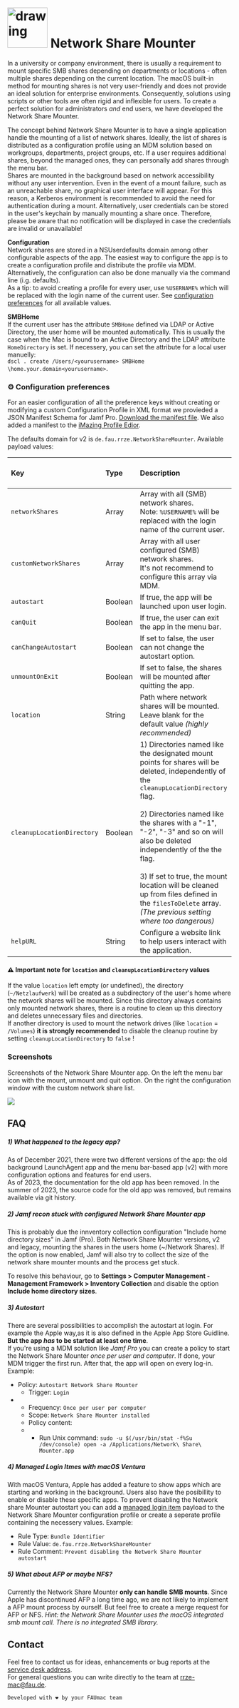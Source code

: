 # <img src="networkShareMounter.png" alt="drawing" width="90px"/> Network Share Mounter 

In a university or company environment, there is usually a requirement to mount specific SMB shares depending on departments or locations - often multiple shares depending on the current location. The macOS built-in method for mounting shares is not very user-friendly and does not provide an ideal solution for enterprise environments. Consequently, solutions using scripts or other tools are often rigid and inflexible for users. To create a perfect solution for administrators _and_ end users, we have developed the Network Share Mounter.

The concept behind Network Share Mounter is to have a single application handle the mounting of a list of network shares. Ideally, the list of shares is distributed as a configuration profile using an MDM solution based on workgroups, departments, project groups, etc. If a user requires additional shares, beyond the managed ones, they can personally add shares through the menu bar.    
Shares are mounted in the background based on network accessibility without any user intervention. Even in the event of a mount failure, such as an unreachable share, no graphical user interface will appear. For this reason, a Kerberos environment is recommended to avoid the need for authentication during a mount. Alternatively, user credentials can be stored in the user's keychain by manually mounting a share once. Therefore, please be aware that no notification will be displayed in case the credentials are invalid or unavailable!  

**Configuration**  
Network shares are stored in a NSUserdefaults domain among other configurable aspects of the app. The easiest way to configure the app is to create a configuration profile and distribute the profile via MDM. Alternatively, the configuration can also be done manually via the command line (i.g. defaults).   
As a tip: to avoid creating a profile for every user, use `%USERNAME%` which will be replaced with the login name of the current user. See [configuration preferences](#configuration-preferences) for all available values. 

**SMBHome**  
If the current user has the attribute `SMBHome` defined via LDAP or Active Directory, the user home will be mounted automatically. This is usually the case when the Mac is bound to an Active Directory and the LDAP attribute `HomeDirectory` is set. If necessery, you can set the attribute for a local user manuelly:  
 `dscl . create /Users/<yourusername> SMBHome \home.your.domain<yourusername>`.

### ⚙️ Configuration preferences
For an easier configuration of all the preference keys without creating or modifying a custom Configuration Profile in XML format we provieded a JSON Manifest Schema for Jamf Pro. [Download the manifest file](https://gitlab.rrze.fau.de/faumac/networkShareMounter/-/blob/dev/jamf-manifests/Network%20Share%20Mounter.json). We also added a manifest to the [iMazing Profile Edior](https://imazing.com/profile-editor). 

 The defaults domain for v2 is `de.fau.rrze.NetworkShareMounter`. Available payload values: 

| Key                 | Type  | Description            | Default value | Aviable with version | Required? | Example |
| :------------------ | :---- | :---------------------|:-------------------------------------- | --------------------------------- | ------- | ---- |
| `networkShares`     | Array | Array with all (SMB) network shares.    <br />Note: `%USERNAME%` will be replaced with the login name of the current user. | - | all | - |`smb://filer.your.domain/share`<br />`smb://homefiler.your.domain/%USERNAME%`|
| `customNetworkShares` | Array | Array with all user configured (SMB) network shares. <br />It's not recommend to configure this array via MDM. | - | all | optional |`smb://myhomefiler.my.domain/share`|
| `autostart` | Boolean | If true, the app will be launched upon user login. | false | >=2.0.0 | optional ||
| `canQuit` | Boolean | If true, the user can exit the app in the menu bar. | true | >=2.0.0 | optional ||
| `canChangeAutostart` | Boolean | If set to false, the user can not change the autostart option. | true | >=2.0.0 | optional ||
| `unmountOnExit` | Boolean | If set to false, the shares will be mounted after quitting the app. | true | >=2.0.0 | optional ||
| `location` | String | Path where network shares will be mounted. <br />Leave blank for the default value *(highly recommended)* | - | >=2.1.0 | optional | `/Volumes` |
| `cleanupLocationDirectory` | Boolean | 1) Directories named like the designated mount points for shares will be deleted, independently of the `cleanupLocationDirectory` flag.    <br /><br />2) Directories named like the shares with a "-1", "-2", "-3" and so on will also be deleted independently of the the flag.    <br /><br />3) If set to true, the mount location will be cleaned up from files defined in the `filesToDelete` array.   <br />*(The previous setting where too dangerous)* | false | >=2.1.0 | - | `false` |
| `helpURL` | String | Configure a website link to help users interact with the application. | - | >=2.0.0 | optional |https://www.anleitungen.rrze.fau.de/betriebssysteme/apple-macos-und-ios/macos/#networksharemounter|

#### ⚠️ Important note for `location` and `cleanupLocationDirectory` values
If the value `location` left empty (or undefined), the directory (`~/Netzlaufwerk`) will be created as a subdirectory of the user's home where the network shares will be mounted. Since this directory always contains only mounted network shares, there is a routine to clean up this directory and deletes unnecessary files and directories.    
If another directory is used to mount the network drives (like `location` = `/Volumes`) **it is strongly recommended** to disable the cleanup routine by setting `cleanupLocationDirectory` to `false` !

### Screenshots
Screenshots of the Network Share Mounter app. On the left the menu bar icon with the mount, unmount and quit option. On the right the configuration window with the custom network share list.

<img src="networkShareMounterv2Screenshot.png" />  

## FAQ
##### **1) What happened to the legacy app?**  

As of December 2021, there were two different versions of the app: the old background LaunchAgent app and the menu bar-based app (v2) with more configuration options and features for end users.     
As of 2023, the documentation for the old app has been removed. In the summer of 2023, the source code for the old app was removed, but remains available via git history. 

##### **2) Jamf recon stuck with configured Network Share Mounter app**  
This is probably due the innventory collection configuration "Include home directory sizes" in Jamf (Pro). Both Network Share Mounter versions, v2 and legacy, mounting the shares in the users home (~/Network Shares). If the option is now enabled, Jamf will also try to collect the size of the network share mounter mounts and the process get stuck.

To resolve this behaviour, go to **Settings > Computer Management - Management Framework > Inventory Collection** and disable the option **Include home directory sizes**.

##### 3) Autostart 

There are several possibilities to accomplish the autostart at login. For example the Apple way,as it is also defined in the Apple App Store Guidline. **But the app *has* to be started at least one time**.  
If you're using a MDM solution like *Jamf Pro* you can create a policy to start the Network Share Mounter _once per user and computer_. If done, your MDM trigger the first run. After that, the app will open on every log-in. Example: 

- Policy: `Autostart Network Share Mounter`
  - Trigger: `Login`
- - Frequency: `Once per user per computer`
  - Scope: `Network Share Mounter installed`
  - Policy content:
  - - Run Unix command: `sudo -u $(/usr/bin/stat -f%Su /dev/console) open -a /Applications/Network\ Share\ Mounter.app`

##### **4) Managed Login Itmes with macOS Ventura**

With macOS Ventura, Apple has added a feature to show apps which are starting and working in the background. Users also have the posibillity to enable or disable these specific apps. To prevent disabling the Network share Mounter autostart you can add a [managed login item](https://support.apple.com/guide/deployment/managed-login-items-payload-settings-dep07b92494/web) payload to the Network Share Mounter configuration profile or create a seperate profile containing the necessery values. Example:

* Rule Type: `Bundle Identifier`
* Rule Value: `de.fau.rrze.NetworkShareMounter`
* Rule Comment: `Prevent disabling the Network Share Mounter autostart`

##### **5) What about AFP or maybe NFS?**
Currently the Network Share Mounter **only can handle SMB mounts**. Since Apple has discontinued AFP a long time ago, we are not likely to implement a AFP mount process by ourself. But feel free to create a merge request for AFP or NFS. 
_Hint: the Network Share Mounter uses the macOS integrated smb mount call. There is no integrated SMB library._



## Contact

Feel free to contact us for ideas, enhancements or bug reports at the [service desk address](mailto:rrze-gitlab+faumac-networksharemounter-506-issue-@fau.de).    
For general questions you can write directly to the team at [rrze-mac@fau.de](mailto:rrze-mac@fau.de).

`Developed with ❤️ by your FAUmac team`
